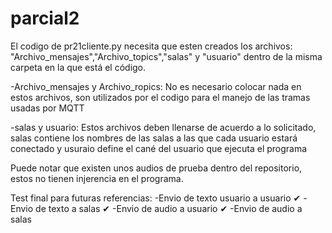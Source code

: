 # parcial2
El codigo de pr21cliente.py necesita que esten creados los archivos: "Archivo_mensajes","Archivo_topics","salas" y "usuario" dentro
de la misma carpeta en la que está el código. 

-Archivo_mensajes y Archivo_ropics:
    No es necesario colocar nada en estos archivos, son utilizados por el codigo para el manejo de las tramas usadas por MQTT
    
-salas y usuario:
    Estos archivos deben llenarse de acuerdo a lo solicitado, salas contiene los nombres de las salas a las que cada usuario estará
    conectado y usuraio define el cané del usuario que ejecuta el programa
    

Puede notar que existen unos audios de prueba dentro del repositorio, estos no tienen injerencia en el programa. 

Test final para futuras referencias:
-Envio de texto usuario a usuario ✔
-Envio de texto a salas ✔
-Envio de audio a usuario ✔
-Envio de audio a salas 

